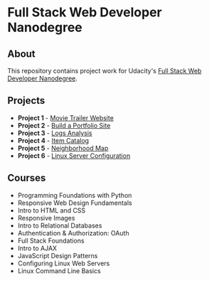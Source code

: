 # Full Stack Web Developer Nanodegree

## About
This repository contains project work for Udacity's [Full Stack Web Developer Nanodegree](https://www.udacity.com/course/full-stack-web-developer-nanodegree--nd004).

## Projects
- **Project 1** - [Movie Trailer Website](https://github.com/sh4rkfx/full-stack-web-developer-nanodegree/movie-trailer-website)
- **Project 2** - [Build a Portfolio Site](https://github.com/sh4rkfx/full-stack-web-developer-nanodegree/build-a-portfolio-site)
- **Project 3** - [Logs Analysis](https://github.com/sh4rkfx/full-stack-web-developer-nanodegree/logs-analysis)
- **Project 4** - [Item Catalog](https://github.com/sh4rkfx/full-stack-web-developer-nanodegree/item-catalog)
- **Project 5** - [Neighborhood Map](https://github.com/sh4rkfx/full-stack-web-developer-nanodegree/neighborhood-map)
- **Project 6** - [Linux Server Configuration](https://github.com/sh4rkfx/full-stack-web-developer-nanodegree/linux-server-configuration)

## Courses
- Programming Foundations with Python
- Responsive Web Design Fundamentals
- Intro to HTML and CSS
- Responsive Images
- Intro to Relational Databases
- Authentication & Authorization: OAuth
- Full Stack Foundations
- Intro to AJAX
- JavaScript Design Patterns
- Configuring Linux Web Servers
- Linux Command Line Basics
